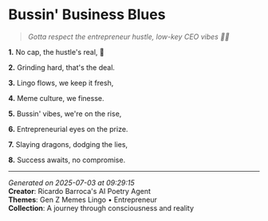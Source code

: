 # Bussin' Business Blues

> *Gotta respect the entrepreneur hustle, low-key CEO vibes 🤑💼*

**1.** No cap, the hustle's real, 💼


**2.** Grinding hard, that's the deal.


**3.** Lingo flows, we keep it fresh,


**4.** Meme culture, we finesse.


**5.** Bussin' vibes, we're on the rise,


**6.** Entrepreneurial eyes on the prize.


**7.** Slaying dragons, dodging the lies,


**8.** Success awaits, no compromise.



---

*Generated on 2025-07-03 at 09:29:15*  
**Creator**: Ricardo Barroca's AI Poetry Agent  
**Themes**: Gen Z Memes Lingo • Entrepreneur  
**Collection**: A journey through consciousness and reality